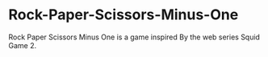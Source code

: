 # Rock-Paper-Scissors-Minus-One
Rock Paper Scissors Minus One is a game inspired By the web series Squid Game 2.
